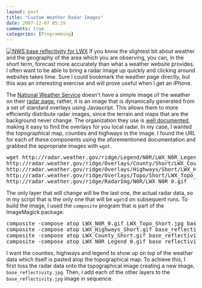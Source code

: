```yaml
---
layout: post
title: "Custom Weather Radar Images"
date: 2007-12-07 05:19
comments: true
categories: [Programming]
---
```

<a href='http://dinomite.net/wp-content/uploads/2007/12/base_reflectivity.jpg' title='NWS base reflectivity for LWX' class='right'><img src='http://dinomite.net/wp-content/uploads/2007/12/base_reflectivity.jpg' alt='NWS base reflectivity for LWX' /></a>
If you know the slightest bit about weather and the geography of the area which you are observing, you can, in the short term, forecast more accurately than what a weather website provides.  I often want to be able to bring a radar image up quickly and clicking around websites takes time.  Sure I could bookmark the weather page directly, but this was an interesting exercise and will prove useful when I get an iPhone.

The [National Weather Service](http://nws.noaa.gov) doesn't have a simple image of the weather on their [radar page](http://radar.weather.gov/radar.php?rid=lwx&product=N0R&overlay=11101111&loop=no), rather, it is an image that is dynamically generated from a set of standard overlays using Javascript.  This allows them to more efficiently distribute radar images, since the terrain and maps that are the background never change.  The organization they use is [well documented](http://www.srh.noaa.gov/srh/jetstream/doppler/ridge_download.htm), making it easy to find the overlays for you local radar.  In my case, I wanted the topographical map, counties and highways in the image.    I found the URL for each of these components using the aforementioned documentation and grabbed the appropriate images with `wget`.
<pre>
wget http://radar.weather.gov/ridge/Legend/N0R/LWX_N0R_Legend_0.gif\
http://radar.weather.gov/ridge/Overlays/County/Short/LWX_County_Short.gif\
http://radar.weather.gov/ridge/Overlays/Highways/Short/LWX_Highways_Short.gif\
http://radar.weather.gov/ridge/Overlays/Topo/Short/LWX_Topo_Short.jpg\
http://radar.weather.gov/ridge/RadarImg/N0R/LWX_N0R_0.gif
</pre>

The only layer that will change will be the last one, the actual radar data, so in my script that is the only one that will be `wget`d on subsequent runs.  To build the image, I used the `composite` program that is part of the ImageMagick package:
<pre>
composite -compose atop LWX_N0R_0.gif LWX_Topo_Short.jpg base_reflectivity.jpg
composite -compose atop LWX_Highways_Short.gif base_reflectivity.jpg base_reflectivity.jpg
composite -compose atop LWX_County_Short.gif base_reflectivity.jpg base_reflectivity.jpg
composite -compose atop LWX_N0R_Legend_0.gif base_reflectivity.jpg base_reflectivity.jpg
</pre>

I want the counties, highways and legend to show up on top of the weather data which itself is pasted atop the topographical map.  To achieve this, I first toss the radar data onto the topographical image creating a new image, `base_reflectivity.jpg`.  Then, I add each of the other layers to the `base_reflectivity.jpg` image in sequence.
